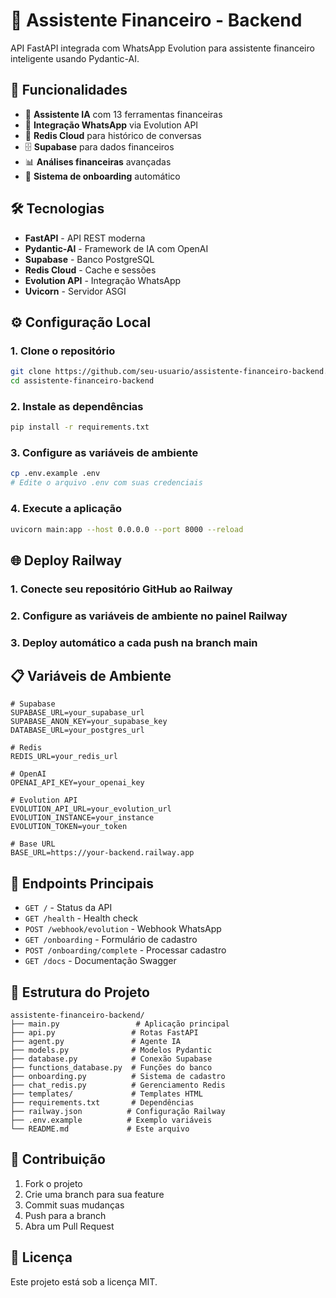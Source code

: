 # 🏦 Assistente Financeiro - Backend

API FastAPI integrada com WhatsApp Evolution para assistente financeiro inteligente usando Pydantic-AI.

## 🚀 **Funcionalidades**

- 🤖 **Assistente IA** com 13 ferramentas financeiras
- 💬 **Integração WhatsApp** via Evolution API  
- 💾 **Redis Cloud** para histórico de conversas
- 🗄️ **Supabase** para dados financeiros
- 📊 **Análises financeiras** avançadas
- 🔄 **Sistema de onboarding** automático

## 🛠️ **Tecnologias**

- **FastAPI** - API REST moderna
- **Pydantic-AI** - Framework de IA com OpenAI
- **Supabase** - Banco PostgreSQL
- **Redis Cloud** - Cache e sessões
- **Evolution API** - Integração WhatsApp
- **Uvicorn** - Servidor ASGI

## ⚙️ **Configuração Local**

### 1. Clone o repositório
```bash
git clone https://github.com/seu-usuario/assistente-financeiro-backend.git
cd assistente-financeiro-backend
```

### 2. Instale as dependências
```bash
pip install -r requirements.txt
```

### 3. Configure as variáveis de ambiente
```bash
cp .env.example .env
# Edite o arquivo .env com suas credenciais
```

### 4. Execute a aplicação
```bash
uvicorn main:app --host 0.0.0.0 --port 8000 --reload
```

## 🌐 **Deploy Railway**

### 1. Conecte seu repositório GitHub ao Railway
### 2. Configure as variáveis de ambiente no painel Railway
### 3. Deploy automático a cada push na branch main

## 📋 **Variáveis de Ambiente**

```env
# Supabase
SUPABASE_URL=your_supabase_url
SUPABASE_ANON_KEY=your_supabase_key
DATABASE_URL=your_postgres_url

# Redis
REDIS_URL=your_redis_url

# OpenAI
OPENAI_API_KEY=your_openai_key

# Evolution API
EVOLUTION_API_URL=your_evolution_url
EVOLUTION_INSTANCE=your_instance
EVOLUTION_TOKEN=your_token

# Base URL
BASE_URL=https://your-backend.railway.app
```

## 🔗 **Endpoints Principais**

- `GET /` - Status da API
- `GET /health` - Health check
- `POST /webhook/evolution` - Webhook WhatsApp
- `GET /onboarding` - Formulário de cadastro
- `POST /onboarding/complete` - Processar cadastro
- `GET /docs` - Documentação Swagger

## 📁 **Estrutura do Projeto**

```
assistente-financeiro-backend/
├── main.py                 # Aplicação principal
├── api.py                 # Rotas FastAPI
├── agent.py               # Agente IA
├── models.py              # Modelos Pydantic
├── database.py            # Conexão Supabase
├── functions_database.py  # Funções do banco
├── onboarding.py          # Sistema de cadastro
├── chat_redis.py          # Gerenciamento Redis
├── templates/             # Templates HTML
├── requirements.txt       # Dependências
├── railway.json          # Configuração Railway
├── .env.example          # Exemplo variáveis
└── README.md             # Este arquivo
```

## 🤝 **Contribuição**

1. Fork o projeto
2. Crie uma branch para sua feature
3. Commit suas mudanças
4. Push para a branch
5. Abra um Pull Request

## 📄 **Licença**

Este projeto está sob a licença MIT.

